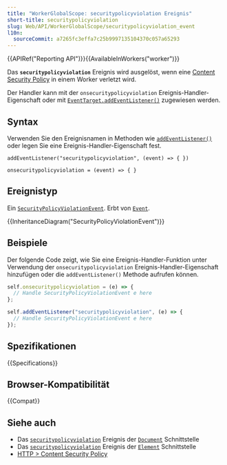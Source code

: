 ```yaml
---
title: "WorkerGlobalScope: securitypolicyviolation Ereignis"
short-title: securitypolicyviolation
slug: Web/API/WorkerGlobalScope/securitypolicyviolation_event
l10n:
  sourceCommit: a7265fc3effa7c25b9997135104370c057a65293
---
```


{{APIRef("Reporting API")}}{{AvailableInWorkers("worker")}}

Das **`securitypolicyviolation`** Ereignis wird ausgelöst, wenn eine [Content Security Policy](/de/docs/Web/HTTP/Guides/CSP) in einem Worker verletzt wird.

Der Handler kann mit der `onsecuritypolicyviolation` Ereignis-Handler-Eigenschaft oder mit [`EventTarget.addEventListener()`](/de/docs/Web/API/EventTarget/addEventListener) zugewiesen werden.

## Syntax

Verwenden Sie den Ereignisnamen in Methoden wie [`addEventListener()`](/de/docs/Web/API/EventTarget/addEventListener) oder legen Sie eine Ereignis-Handler-Eigenschaft fest.

```js-nolint
addEventListener("securitypolicyviolation", (event) => { })

onsecuritypolicyviolation = (event) => { }
```

## Ereignistyp

Ein [`SecurityPolicyViolationEvent`](/de/docs/Web/API/SecurityPolicyViolationEvent). Erbt von [`Event`](/de/docs/Web/API/Event).

{{InheritanceDiagram("SecurityPolicyViolationEvent")}}

## Beispiele

Der folgende Code zeigt, wie Sie eine Ereignis-Handler-Funktion unter Verwendung der `onsecuritypolicyviolation` Ereignis-Handler-Eigenschaft hinzufügen oder die `addEventListener()` Methode aufrufen können.

```js
self.onsecuritypolicyviolation = (e) => {
  // Handle SecurityPolicyViolationEvent e here
};

self.addEventListener("securitypolicyviolation", (e) => {
  // Handle SecurityPolicyViolationEvent e here
});
```

## Spezifikationen

{{Specifications}}

## Browser-Kompatibilität

{{Compat}}

## Siehe auch

- Das [`securitypolicyviolation`](/de/docs/Web/API/Document/securitypolicyviolation_event) Ereignis der [`Document`](/de/docs/Web/API/Document) Schnittstelle
- Das [`securitypolicyviolation`](/de/docs/Web/API/Element/securitypolicyviolation_event) Ereignis der [`Element`](/de/docs/Web/API/Element) Schnittstelle
- [HTTP > Content Security Policy](/de/docs/Web/HTTP/Guides/CSP)
